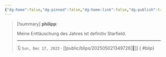 ```yaml
---
{"dg-home":false,"dg-pinned":false,"dg-home-link":false,"dg-publish":true,"type":"blip","created-date":"2023-12-17T00:00:00","updated-date":"2025-05-02T13:55:22","disabled rules":["yaml-title","yaml-title-alias","file-name-heading"],"title":"philipp on Threads @ 2023-12-17","dg-path":"blips/202505021349726.md","permalink":"/blips/202505021349726/","dgPassFrontmatter":true}
---
```


> [!summary] **philipp**:
>
> Meine Enttäuschung des Jahres ist definitiv Starfield.
> - - -
>
> 🗓️ `Sun, Dec 17, 2023` · [[public/blips/202505021349726\|🔗]]
{ #blip}


